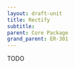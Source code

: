 ```yaml
---
layout: draft-unit
title: Rectify
subtitle: 
parent: Core Package
grand_parent: ER-301
---
```


TODO
